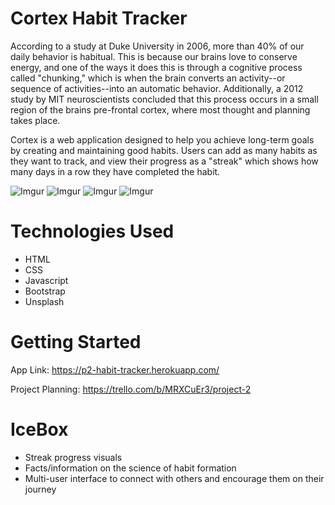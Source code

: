 # Cortex Habit Tracker
According to a study at Duke University in 2006, more than 40% of our daily behavior is habitual. This is because our brains love to conserve energy, and one of the ways it does this is through a cognitive process called "chunking," which is when the brain converts an activity--or sequence of activities--into an automatic behavior. Additionally, a 2012 study by MIT neuroscientists concluded that this process occurs in a small region of the brains pre-frontal cortex, where most thought and planning takes place. 

Cortex is a web application designed to help you achieve long-term goals by creating and maintaining good habits. Users can add as many habits as they want to track, and view their progress as a "streak" which shows how many days in a row they have completed the habit. 

![Imgur](https://i.imgur.com/OAulxA5l.png)
![Imgur](https://i.imgur.com/VX6lOGFl.png)
![Imgur](https://i.imgur.com/LGSf6SAl.png)
![Imgur](https://i.imgur.com/qfVuUcyl.png)

# Technologies Used
- HTML
- CSS
- Javascript
- Bootstrap
- Unsplash


# Getting Started
App Link:
https://p2-habit-tracker.herokuapp.com/

Project Planning:
https://trello.com/b/MRXCuEr3/project-2


# IceBox
- Streak progress visuals 
- Facts/information on the science of habit formation
- Multi-user interface to connect with others and encourage them on their journey 
